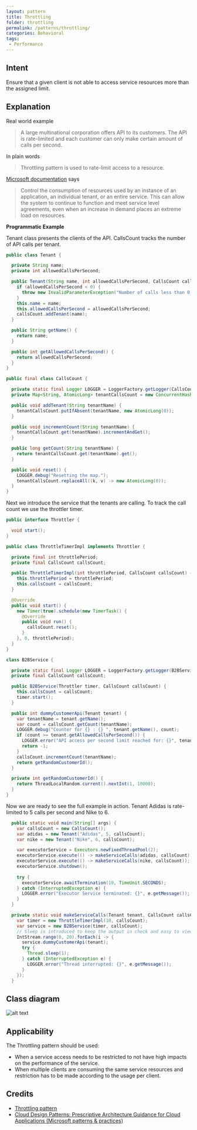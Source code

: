 ```yaml
---
layout: pattern
title: Throttling
folder: throttling
permalink: /patterns/throttling/
categories: Behavioral
tags:
 - Performance
---
```


## Intent
Ensure that a given client is not able to access service resources more than the assigned limit.

## Explanation
Real world example

> A large multinational corporation offers API to its customers. The API is rate-limited and each customer can only make certain amount of calls per second.      

In plain words

> Throttling pattern is used to rate-limit access to a resource. 

[Microsoft documentation](https://docs.microsoft.com/en-us/azure/architecture/patterns/throttling) says

> Control the consumption of resources used by an instance of an application, an individual tenant, or an entire service. This can allow the system to continue to function and meet service level agreements, even when an increase in demand places an extreme load on resources.

**Programmatic Example**

Tenant class presents the clients of the API. CallsCount tracks the number of API calls per tenant.

```java
public class Tenant {

  private String name;
  private int allowedCallsPerSecond;

  public Tenant(String name, int allowedCallsPerSecond, CallsCount callsCount) {
    if (allowedCallsPerSecond < 0) {
      throw new InvalidParameterException("Number of calls less than 0 not allowed");
    }
    this.name = name;
    this.allowedCallsPerSecond = allowedCallsPerSecond;
    callsCount.addTenant(name);
  }

  public String getName() {
    return name;
  }

  public int getAllowedCallsPerSecond() {
    return allowedCallsPerSecond;
  }
}

public final class CallsCount {

  private static final Logger LOGGER = LoggerFactory.getLogger(CallsCount.class);
  private Map<String, AtomicLong> tenantCallsCount = new ConcurrentHashMap<>();

  public void addTenant(String tenantName) {
    tenantCallsCount.putIfAbsent(tenantName, new AtomicLong(0));
  }

  public void incrementCount(String tenantName) {
    tenantCallsCount.get(tenantName).incrementAndGet();
  }

  public long getCount(String tenantName) {
    return tenantCallsCount.get(tenantName).get();
  }

  public void reset() {
    LOGGER.debug("Resetting the map.");
    tenantCallsCount.replaceAll((k, v) -> new AtomicLong(0));
  }
}
```

Next we introduce the service that the tenants are calling. To track the call count we use the throttler timer.

```java
public interface Throttler {

  void start();
}

public class ThrottleTimerImpl implements Throttler {

  private final int throttlePeriod;
  private final CallsCount callsCount;

  public ThrottleTimerImpl(int throttlePeriod, CallsCount callsCount) {
    this.throttlePeriod = throttlePeriod;
    this.callsCount = callsCount;
  }

  @Override
  public void start() {
    new Timer(true).schedule(new TimerTask() {
      @Override
      public void run() {
        callsCount.reset();
      }
    }, 0, throttlePeriod);
  }
}

class B2BService {

  private static final Logger LOGGER = LoggerFactory.getLogger(B2BService.class);
  private final CallsCount callsCount;

  public B2BService(Throttler timer, CallsCount callsCount) {
    this.callsCount = callsCount;
    timer.start();
  }

  public int dummyCustomerApi(Tenant tenant) {
    var tenantName = tenant.getName();
    var count = callsCount.getCount(tenantName);
    LOGGER.debug("Counter for {} : {} ", tenant.getName(), count);
    if (count >= tenant.getAllowedCallsPerSecond()) {
      LOGGER.error("API access per second limit reached for: {}", tenantName);
      return -1;
    }
    callsCount.incrementCount(tenantName);
    return getRandomCustomerId();
  }

  private int getRandomCustomerId() {
    return ThreadLocalRandom.current().nextInt(1, 10000);
  }
}
```

Now we are ready to see the full example in action. Tenant Adidas is rate-limited to 5 calls per second and Nike to 6.

```java
  public static void main(String[] args) {
    var callsCount = new CallsCount();
    var adidas = new Tenant("Adidas", 5, callsCount);
    var nike = new Tenant("Nike", 6, callsCount);

    var executorService = Executors.newFixedThreadPool(2);
    executorService.execute(() -> makeServiceCalls(adidas, callsCount));
    executorService.execute(() -> makeServiceCalls(nike, callsCount));
    executorService.shutdown();
    
    try {
      executorService.awaitTermination(10, TimeUnit.SECONDS);
    } catch (InterruptedException e) {
      LOGGER.error("Executor Service terminated: {}", e.getMessage());
    }
  }

  private static void makeServiceCalls(Tenant tenant, CallsCount callsCount) {
    var timer = new ThrottleTimerImpl(10, callsCount);
    var service = new B2BService(timer, callsCount);
    // Sleep is introduced to keep the output in check and easy to view and analyze the results.
    IntStream.range(0, 20).forEach(i -> {
      service.dummyCustomerApi(tenant);
      try {
        Thread.sleep(1);
      } catch (InterruptedException e) {
        LOGGER.error("Thread interrupted: {}", e.getMessage());
      }
    });
  }
```


## Class diagram
![alt text](./etc/throttling-pattern.png "Throttling pattern class diagram")

## Applicability
The Throttling pattern should be used:

* When a service access needs to be restricted to not have high impacts on the performance of the service.
* When multiple clients are consuming the same service resources and restriction has to be made according to the usage per client.

## Credits

* [Throttling pattern](https://docs.microsoft.com/en-us/azure/architecture/patterns/throttling)
* [Cloud Design Patterns: Prescriptive Architecture Guidance for Cloud Applications (Microsoft patterns & practices)](https://www.amazon.com/gp/product/B00ITGHBBS/ref=as_li_qf_asin_il_tl?ie=UTF8&tag=javadesignpat-20&creative=9325&linkCode=as2&creativeASIN=B00ITGHBBS&linkId=12aacdd0cec04f372e7152689525631a)
